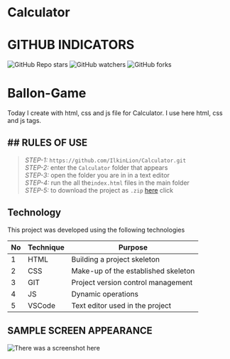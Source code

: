 # Calculator
 
# GITHUB INDICATORS

![GitHub Repo stars](https://img.shields.io/github/stars/IlkinLion/Calculator?style=for-the-badge)
![GitHub watchers](https://img.shields.io/github/watchers/IlkinLion/Calculator?style=for-the-badge)
![GitHub forks](https://img.shields.io/github/forks/IlkinLion/Calculator?style=for-the-badge)

  # Ballon-Game

Today I create with html, css and js file for Calculator. I use here html, css and js tags. 
## ## RULES OF USE

> *STEP-1:* `https://github.com/IlkinLion/Calculator.git` <br/>
> *STEP-2:*  enter the `Calculator` folder that appears <br/>
> *STEP-3:*  open the folder you are in in a text editor <br/>
> *STEP-4:*  run the  all the`index.html` files in the main folder <br/>
> *STEP-5:*  to download the project as `.zip`  [here](https://github.com/IlkinLion/Calculator/archive/refs/heads/main.zip) click <br/>


## Technology

This project was developed using the following technologies

| No | Technique | Purpose |
| - | ---------- | --------------------- |
| 1 | HTML | Building a project skeleton |
| 2 | CSS |  Make-up of the established skeleton |
| 3 | GIT |  Project version control management |
| 4 | JS | Dynamic operations |
| 5 | VSCode | Text editor used in the project |


## SAMPLE SCREEN APPEARANCE

![There was a screenshot here](./screen3.PNG)
